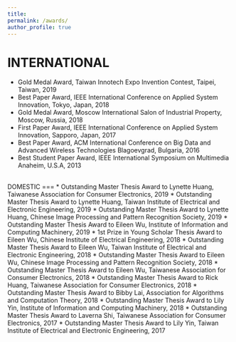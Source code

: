 ```yaml
---
title: 
permalink: /awards/
author_profile: true
---
```

INTERNATIONAL
===
* Gold Medal Award, Taiwan Innotech Expo Invention Contest, Taipei, Taiwan, 2019
* Best Paper Award, IEEE International Conference on Applied System Innovation, Tokyo, Japan, 2018
* Gold Medal Award, Moscow International Salon of Industrial Property, Moscow, Russia, 2018
* First Paper Award, IEEE International Conference on Applied System Innovation, Sapporo, Japan, 2017
* Best Paper Award, ACM International Conference on Big Data and Advanced Wireless Technologies Blagoevgrad, Bulgaria, 2016
* Best Student Paper Award, IEEE International Symposium on Multimedia Anaheim, U.S.A, 2013
<br>
DOMESTIC
===
* Outstanding Master Thesis Award to Lynette Huang, Taiwanese Association for Consumer Electronics, 2019
* Outstanding Master Thesis Award to Lynette Huang, Taiwan Institute of Electrical and Electronic Engineering, 2019
* Outstanding Master Thesis Award to Lynette Huang, Chinese Image Processing and Pattern Recognition Society, 2019
* Outstanding Master Thesis Award to Eileen Wu, Institute of Information and Computing Machinery, 2019
* 1st Prize in Young Scholar Thesis Award to Eileen Wu, Chinese Institute of Electrical Engineering, 2018
* Outstanding Master Thesis Award to Eileen Wu, Taiwan Institute of Electrical and Electronic Engineering, 2018
* Outstanding Master Thesis Award to Eileen Wu, Chinese Image Processing and Pattern Recognition Society, 2018
* Outstanding Master Thesis Award to Eileen Wu, Taiwanese Association for Consumer Electronics, 2018
* Outstanding Master Thesis Award to Rick Huang, Taiwanese Association for Consumer Electronics, 2018
* Outstanding Master Thesis Award to Bibby Lai, Association for Algorithms and Computation Theory, 2018
* Outstanding Master Thesis Award to Lily Yin, Institute of Information and Computing Machinery, 2018
* Outstanding Master Thesis Award to Laverna Shi, Taiwanese Association for Consumer Electronics, 2017
* Outstanding Master Thesis Award to Lily Yin, Taiwan Institute of Electrical and Electronic Engineering, 2017
